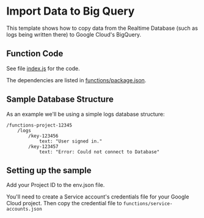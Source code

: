 # Import Data to Big Query

This template shows how to copy data from the Realtime Database (such as logs being written there) to Google Cloud's BigQuery.

## Function Code

See file [index.js](functions/index.js) for the code.

The dependencies are listed in [functions/package.json](package.json).

## Sample Database Structure

As an example we'll be using a simple logs database structure:

```
/functions-project-12345
    /logs
        /key-123456
            text: "User signed in."
        /key-123457
            text: "Error: Could not connect to Database"
```

## Setting up the sample

Add your Project ID to the env.json file.

You'll need to create a Service account's credentials file for your Google Cloud project. Then copy the credential file to  `functions/service-accounts.json`

